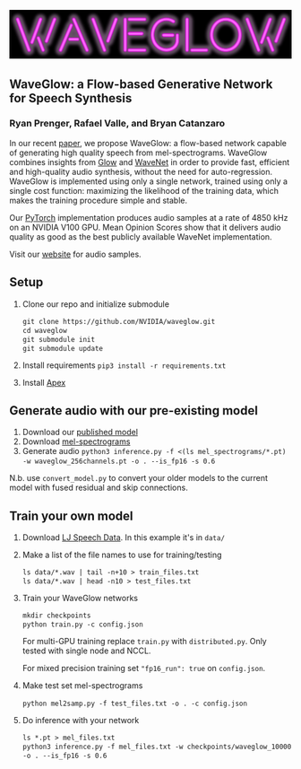 ![WaveGlow](waveglow_logo.png "WaveGLow")

## WaveGlow: a Flow-based Generative Network for Speech Synthesis

### Ryan Prenger, Rafael Valle, and Bryan Catanzaro

In our recent [paper], we propose WaveGlow: a flow-based network capable of
generating high quality speech from mel-spectrograms. WaveGlow combines insights
from [Glow] and [WaveNet] in order to provide fast, efficient and high-quality
audio synthesis, without the need for auto-regression. WaveGlow is implemented
using only a single network, trained using only a single cost function:
maximizing the likelihood of the training data, which makes the training
procedure simple and stable.

Our [PyTorch] implementation produces audio samples at a rate of 4850
kHz on an NVIDIA V100 GPU. Mean Opinion Scores show that it delivers audio
quality as good as the best publicly available WaveNet implementation.

Visit our [website] for audio samples.

## Setup

1. Clone our repo and initialize submodule

   ```command
   git clone https://github.com/NVIDIA/waveglow.git
   cd waveglow
   git submodule init
   git submodule update
   ```

2. Install requirements `pip3 install -r requirements.txt`

3. Install [Apex]


## Generate audio with our pre-existing model

1. Download our [published model]
2. Download [mel-spectrograms]
3. Generate audio `python3 inference.py -f <(ls mel_spectrograms/*.pt) -w waveglow_256channels.pt -o . --is_fp16 -s 0.6`  

N.b. use `convert_model.py` to convert your older models to the current model
with fused residual and skip connections.

## Train your own model

1. Download [LJ Speech Data]. In this example it's in `data/`

2. Make a list of the file names to use for training/testing

   ```command
   ls data/*.wav | tail -n+10 > train_files.txt
   ls data/*.wav | head -n10 > test_files.txt
   ```

3. Train your WaveGlow networks

   ```command
   mkdir checkpoints
   python train.py -c config.json
   ```

   For multi-GPU training replace `train.py` with `distributed.py`.  Only tested with single node and NCCL.

   For mixed precision training set `"fp16_run": true` on `config.json`.

4. Make test set mel-spectrograms

   `python mel2samp.py -f test_files.txt -o . -c config.json`

5. Do inference with your network

   ```command
   ls *.pt > mel_files.txt
   python3 inference.py -f mel_files.txt -w checkpoints/waveglow_10000 -o . --is_fp16 -s 0.6
   ```

[//]: # (TODO)
[//]: # (PROVIDE INSTRUCTIONS FOR DOWNLOADING LJS)
[pytorch 1.0]: https://github.com/pytorch/pytorch#installation
[website]: https://nv-adlr.github.io/WaveGlow
[paper]: https://arxiv.org/abs/1811.00002
[WaveNet implementation]: https://github.com/r9y9/wavenet_vocoder
[Glow]: https://blog.openai.com/glow/
[WaveNet]: https://deepmind.com/blog/wavenet-generative-model-raw-audio/
[PyTorch]: http://pytorch.org
[published model]: https://drive.google.com/open?id=1rpK8CzAAirq9sWZhe9nlfvxMF1dRgFbF
[mel-spectrograms]: https://drive.google.com/file/d/1g_VXK2lpP9J25dQFhQwx7doWl_p20fXA/view?usp=sharing
[LJ Speech Data]: https://keithito.com/LJ-Speech-Dataset
[Apex]: https://github.com/nvidia/apex